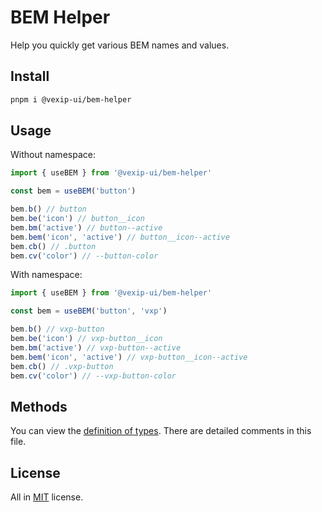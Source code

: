 # BEM Helper

Help you quickly get various BEM names and values.

## Install

```sh
pnpm i @vexip-ui/bem-helper
```

## Usage

Without namespace:

```ts
import { useBEM } from '@vexip-ui/bem-helper'

const bem = useBEM('button')

bem.b() // button
bem.be('icon') // button__icon
bem.bm('active') // button--active
bem.bem('icon', 'active') // button__icon--active
bem.cb() // .button
bem.cv('color') // --button-color
```

With namespace:

```ts
import { useBEM } from '@vexip-ui/bem-helper'

const bem = useBEM('button', 'vxp')

bem.b() // vxp-button
bem.be('icon') // vxp-button__icon
bem.bm('active') // vxp-button--active
bem.bem('icon', 'active') // vxp-button__icon--active
bem.cb() // .vxp-button
bem.cv('color') // --vxp-button-color
```

## Methods

You can view the [definition of types](./src/types.ts). There are detailed comments in this file.

## License

All in [MIT](./LICENSE.md) license.
